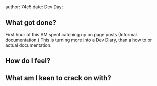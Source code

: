 #
author: 74c5
date:
Dev Day:

## What got done?

First hour of this AM spent catching up on page posts (Informal documentation.)
This is turning more into a Dev Diary, than a how to or actual documentation.

## How do I feel?

## What am I keen to crack on with?